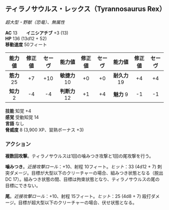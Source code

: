 ## ティラノサウルス・レックス（Tyrannosaurus Rex）
*超大型・野獣（恐竜）、無属性*

**AC** 13　　**イニシアチブ** +3 (13)  
**HP** 136 (13d12 + 52)  
**移動速度** 50フィート

| 能力値 | 修正値 | セーヴ | 能力値 | 修正値 | セーヴ | 能力値 | 修正値 | セーヴ |
|:---:|:---:|:---:|:---:|:---:|:---:|:---:|:---:|:---:|
| **筋力** 25 | +7 | +10 | **敏捷力** 10 | +0 | +0 | **耐久力** 19 | +4 | +4 |
| **知力** 2 | -4 | -4 | **判断力** 12 | +1 | +4 | **魅力** 9 | -1 | -1 |

**技能** 知覚 +4  
**感覚** 受動知覚 14  
**言語** なし  
**脅威度** 8 (3,900 XP、習熟ボーナス +3)

### アクション
**複数回攻撃**。ティラノサウルスは1回の噛みつき攻撃と1回の尾攻撃を行う。

**噛みつき**。*近接攻撃ロール*：+10、射程 10フィート。*ヒット*：33 (4d12 + 7) 刺突ダメージ。目標が大型以下のクリーチャーの場合、組みつき状態となる（脱出 DC 17）。組みつき状態の間、目標は拘束状態となり、ティラノサウルスの尾の目標にできない。

**尾**。*近接攻撃ロール*：+10、射程 15フィート。*ヒット*：25 (4d8 + 7) 殴打ダメージ。目標が超大型以下のクリーチャーの場合、伏せ状態となる。